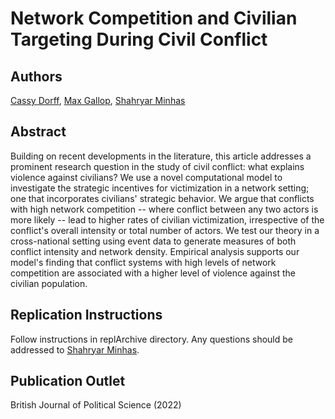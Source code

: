 # Network Competition and Civilian Targeting During Civil Conflict

Authors
---
[Cassy Dorff](http://www.cassydorff.com/), [Max Gallop](https://www.maxgallop.com/), [Shahryar Minhas](http://s7minhas.com/)

Abstract
---
Building on recent developments in the literature, this article addresses a prominent research question in the study of civil conflict: what explains violence against civilians? We use a novel computational model to investigate the strategic incentives for victimization in a network setting; one that incorporates civilians' strategic behavior. We argue that conflicts with high network competition -- where conflict between any two actors is more likely -- lead to higher rates of civilian victimization, irrespective of the conflict's overall intensity or total number of actors. We test our theory in a cross-national setting using event data to generate measures of both conflict intensity and network density. Empirical analysis supports our model's finding that conflict systems with high levels of network competition are associated with a higher level of violence against the civilian population.

Replication Instructions
---
Follow instructions in replArchive directory. Any questions should be addressed to [Shahryar Minhas](http://s7minhas.com/).

Publication Outlet
---
British Journal of Political Science (2022)

